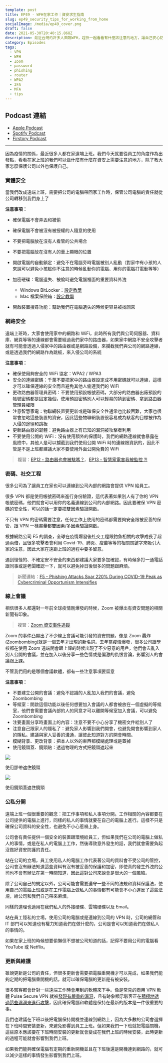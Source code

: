 ```yaml
---
template: post
title: EP49 - WFH在家工作｜資安求生指南
slug: ep49_security_tips_for_working_from_home
socialImage: /media/ep49_cover.png
draft: false
date: 2021-05-30T20:40:15.868Z
description: 最近台灣的許多人面臨WFH，趕快一起看看有什麼該注意的地方，讓自己安心防疫、安心保護資安吧～
category: Episodes
tags:
  - VPN
  - WFH
  - Zoom
  - password
  - phishing
  - router
  - WPA2
  - 2FA
  - MFA
  - tips
---
```


## Podcast 連結

- [Apple Podcast](https://podcasts.apple.com/us/podcast/%E8%B3%87%E5%AE%89%E8%A7%A3%E5%A3%93%E7%B8%AE/id1513276667?i=1000523578584)
- [Spotify Podcast](https://open.spotify.com/episode/39SgZxdPtbIxtYeTp909OJ?si=Bpn4HgX3TzmzznrJngQdjA)
- [Firstory Podcast](https://open.firstory.me/story/ckpbn7x775xre08293g4qcvnt)

---

因為疫情的關係，最近很多人都在家遠端上班。我們今天就要從員工的角度作為出發點，看看在家上班的我們可以做什麼有什麼在資安上需要注意的地方，除了教大家怎麼保護公司以外也保護自己。

### 實體安全

當我們改成遠端上班，需要把公司的電腦帶回家工作時，保管公司電腦的責任就從公司轉移到我們身上了

**注意事項：**

- 確保電腦不會弄丟和被偷
- 確保電腦不會被沒有被授權的人隨意的使用
- 不要把電腦放在沒有人看管的公共場合
- 不要把電腦放在沒有人的車上顯眼的位置
- 開啟電腦的自動鎖定：避免不在電腦旁時電腦被別人亂動（對家中有小孩的人來說可以避免小孩趁你不注意的時候亂動你的電腦、用你的電腦打電動等等）
- 加密硬碟：電腦遺失、被偷時避免電腦裡面的重要資料外洩

  - Windows BitLocker：[設定教學](https://support.microsoft.com/zh-tw/help/4502379/windows-10-device-encryption)
  - Mac 檔案保險箱：[設定教學](https://support.apple.com/zh-tw/guide/mac-help/mh11785/mac)

- 開啟裝置搜尋功能：幫助我們在電腦遺失的時候更容易被找回來

### 網路安全

遠端上班時，大家會使用家中的網路和 WiFi，此時所有我們與公司伺服器、資料庫、網頁等等的連線都會需要經過我們家中的路由器，如果家中網路不安全攻擊者就有可能會透過入侵家中的路由器或是網路設備，來攔截我們與公司的網路連線，或是透過我們的網路作為跳板，來入侵公司的系統

**注意事項：**

- 確保使用夠安全的 WiFi 協定：WPA2 / WPA3
- 安全的連線密碼：千萬不要把家中的路由器設定成不用密碼就可以連線，這樣才可以確保連線的安全而且避免其他人偷連我們的 WiFi
- 更改路由器管理員密碼：不要使用預設帳號密碼，大部分的路由器出廠預設的帳號密碼都是固定幾個，使用預設密碼別人可以輕易的猜到密碼、拿到路由器管理員權限
- 注意智慧家電：物聯網裝置要更新或是確保安全性通常也比較困難，大家也很常會忽略這些裝置的資安，因此這些物聯網裝置很容易成為駭客的目標被作為入侵的途徑和跳板
- 更新路由器的韌體：避免路由器上有已知的漏洞被攻擊者利用
- 不要使用公開的 WiFi：沒有使用額外的保護時，我們的網路連線就會暴露在風險中，其他人是可以攔截到我們使用公開 WiFi 時的連線跟資訊的，因此不管是不是上班都建議大家不要使用外面公開免費的 WiFi

> 複習：[EP12 - 路由器也會被駭嗎？](/posts/ep12_potential_risks_of_routers)、[EP13 - 智慧家電害我被監控 ?!](/posts/ep13_what_happen_if_my_smart_devices_are_hacked)

### 密碼、社交工程

很多公司為了讓員工在家也可以連線到公司內部的網路會提供 VPN 給員工。

很多 VPN 都是使用帳號密碼來進行身份驗證，這代表著如果別人有了你的 VPN 帳號密碼，他們就會可以用你的名義連線到公司的內部網路。因此要確保 VPN 密碼的安全性，可以的話一定要把雙因素驗證開啟。

不只有 VPN 的密碼需要注意，任何工作上使用的密碼都需要夠安全跟被妥善的保管，跟 VPN 一樣盡量都雙因素/多因素驗證開啟。

根據網路公司 F5 的調查，全球在疫情爆發後社交工程跟釣魚相關的攻擊成長了超過兩倍，且很多攻擊者會利用 Covid-19、肺炎、疫苗等等的相關關鍵字來吸引大家的注意，因此大家在遠距上班的過程中要多留意。

遇到怪怪的、不確定安不安全的東西都建議大家要多加確認，有時候多打一通電話跟同事或是老闆確認一下，就可以避免掉日後很多的問題跟麻煩。

> 新聞連結：[F5 - Phishing Attacks Soar 220% During COVID-19 Peak as Cybercriminal Opportunism Intensifies](https://www.f5.com/company/news/features/phishing-attacks-soar-220--during-covid-19-peak-as-cybercriminal)

### 線上會議

相信很多人都還對一年前全球疫情剛爆發的時候，Zoom 被爆出有資安問題的相關新聞有印象。

> 複習：[Zoom 資安事件追蹤](/posts/newsupdates_zoom)

Zoom 的事件凸顯出了不少線上會議可能引發的資安問題，像是 Zoom 轟炸(Zoombombing)就是一個去年才出現的新名詞。去年當疫情爆發，很多公司跟學校都在使用 Zoom 遠端開會跟上課的時候出現了不少惡意的用戶，他們會去亂入別人公開的會議，並在加入以後分享一些色情或是偏激的仇恨言論，影響別人的會議跟上課。

不管我們用的是哪個會議軟體，都有一些注意事項要留意

**注意事項：**

- 不要建立公開的會議：避免不認識的人亂加入我們的會議，避免 Zoombombing
- 等候室：開啟這個功能以後任何想要加入會議的人都會被放在一個虛擬的等候室，他們會需要會議內部的人的同意才可以離開等候室加入會議，可以避免 Zoombombing
- 注要畫面分享時畫面上的內容：注意不要不小心分享了機密文件給別人了
- 注意自己跟家人的隱私了：避免家人影響到我們開會，也避免開會影響到家人的隱私。建議與家人妥善的溝通，讓彼此知道對方的開會時間。
- 模糊背景、更改背景：把本人以外的東西都模糊處理或是蓋掉
- 使用鏡頭蓋、鏡頭貼：透過物理的方式把鏡頭遮起來

![](/media/schooltips_camsticker.jpg)

使用膠帶遮住鏡頭

![](/media/schooltips_camcover.jpg)

使用鏡頭蓋遮住鏡頭

### 公私分開

遠端上班一個很重要的觀念：把工作事項和私人事項分開。工作相關的內容都要在公司提供的電腦上進行，同樣的私人的事情就要在自己的電腦上進行。這樣不只是確保公司資料的安全性，也避免不小心惹禍上身。

公司會有責任提供一個安全的裝置跟環境給員工，但如果我們在公司的電腦上做私人的事情，或是在私人的電腦上工作，然後導致意外發生的話，我們就會需要負起沒做好資安防護的責任。

站在公司的立場，員工使用私人的電腦工作代表著公司的資料會不受公司的管控，公司會沒有辦法知道這些資料有沒有被妥善的保護和加密，即使真的發生外洩的公司也不會有辦法在第一時間知道，因此這對公司來說會是很大的一個風險。

除了公司自己的規定以外，公司可能會需要遵守一些不同的法規和資料保護法，使用自己的電腦上班或是在工作電腦上做私人的事情都有可能會不小心違反了這些法規，給公司和我們自己帶來麻煩。

同樣的道理也適用在我們私人的外接硬碟、雲端硬碟以及 Email。

站在員工隱私的立場，使用公司的電腦或是連線到公司的 VPN 時，公司的網管和 IT 部門可以知道也有權力知道我們在做什麼的，公司是會可以知道我們在做私人的事情的。

如果在家上班的時候想要偷懶但不想被公司知道的話，記得不要用公司的電腦看 YouTube 或 Netflix。

### 更新與維護

雖說更新是公司的責任，但很多更新會需要把電腦重開機才可以完成，如果我們能夠定期的把電腦重開機的話，就可以確保電腦的更新是有被安裝。

很多駭客都會針對一些遠端工作時會用到的軟體來下手。像是常見的商用 VPN 軟體 Pulse Secure VPN 就被[發現有嚴重的漏洞](https://us-cert.cisa.gov/ncas/alerts/aa21-110a)，且有跡象顯示駭客正在[積極地透過這些漏洞來進行攻擊](https://www.zdnet.com/article/researchers-find-four-new-malware-tools-created-to-exploit-pulse-secure-vpn-appliances/)，因此確保電腦和軟體是保持在最新的版本是一件很重要的事。

我們也建議在下班以後把電腦保持開機並連線到網路上，因為大多數的公司會選擇在下班時間安裝更新，來避免影響到員工上班。但如果我們一下班就把電腦關機，這些原本應該要在下班時間安裝的更新就會變成在我們上班的時候安裝，此時更新的過程可能就會影響到我們上班。

如果我們能夠確保電腦有定期的重新開機並且在下班後還是開機連到網路的，就可以減少這樣的事情發生影響到我們上班。
